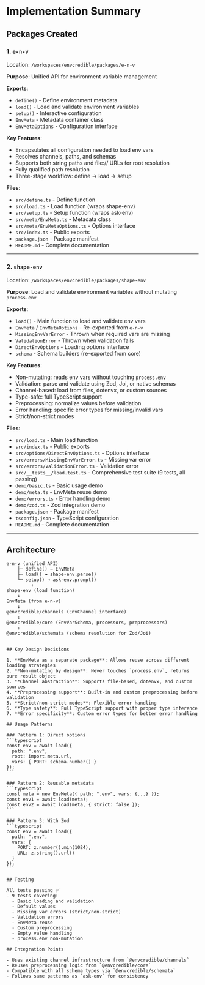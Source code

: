 # Implementation Summary

## Packages Created

### 1. `e-n-v`
Location: `/workspaces/envcredible/packages/e-n-v`

**Purpose**: Unified API for environment variable management

**Exports**:
- `define()` - Define environment metadata
- `load()` - Load and validate environment variables
- `setup()` - Interactive configuration
- `EnvMeta` - Metadata container class
- `EnvMetaOptions` - Configuration interface

**Key Features**:
- Encapsulates all configuration needed to load env vars
- Resolves channels, paths, and schemas
- Supports both string paths and file:// URLs for root resolution
- Fully qualified path resolution
- Three-stage workflow: define → load → setup

**Files**:
- `src/define.ts` - Define function
- `src/load.ts` - Load function (wraps shape-env)
- `src/setup.ts` - Setup function (wraps ask-env)
- `src/meta/EnvMeta.ts` - Metadata class
- `src/meta/EnvMetaOptions.ts` - Options interface
- `src/index.ts` - Public exports
- `package.json` - Package manifest
- `README.md` - Complete documentation

---

### 2. `shape-env`
Location: `/workspaces/envcredible/packages/shape-env`

**Purpose**: Load and validate environment variables without mutating `process.env`

**Exports**:
- `load()` - Main function to load and validate env vars
- `EnvMeta` / `EnvMetaOptions` - Re-exported from `e-n-v`
- `MissingEnvVarError` - Thrown when required vars are missing
- `ValidationError` - Thrown when validation fails
- `DirectEnvOptions` - Loading options interface
- `schema` - Schema builders (re-exported from core)

**Key Features**:
- Non-mutating: reads env vars without touching `process.env`
- Validation: parse and validate using Zod, Joi, or native schemas
- Channel-based: load from files, dotenvx, or custom sources
- Type-safe: full TypeScript support
- Preprocessing: normalize values before validation
- Error handling: specific error types for missing/invalid vars
- Strict/non-strict modes

**Files**:
- `src/load.ts` - Main load function
- `src/index.ts` - Public exports
- `src/options/DirectEnvOptions.ts` - Options interface
- `src/errors/MissingEnvVarError.ts` - Missing var error
- `src/errors/ValidationError.ts` - Validation error
- `src/__tests__/load.test.ts` - Comprehensive test suite (9 tests, all passing)
- `demo/basic.ts` - Basic usage demo
- `demo/meta.ts` - EnvMeta reuse demo
- `demo/errors.ts` - Error handling demo
- `demo/zod.ts` - Zod integration demo
- `package.json` - Package manifest
- `tsconfig.json` - TypeScript configuration
- `README.md` - Complete documentation

---

## Architecture

```
e-n-v (unified API)
    ├─ define() → EnvMeta
    ├─ load() → shape-env.parse()
    └─ setup() → ask-env.prompt()
         ↓
shape-env (load function)
    ↓
EnvMeta (from e-n-v)
    ↓
@envcredible/channels (EnvChannel interface)
    ↓
@envcredible/core (EnvVarSchema, processors, preprocessors)
    ↓
@envcredible/schemata (schema resolution for Zod/Joi)
```

````

## Key Design Decisions

1. **EnvMeta as a separate package**: Allows reuse across different loading strategies
2. **Non-mutating by design**: Never touches `process.env`, returns pure result object
3. **Channel abstraction**: Supports file-based, dotenvx, and custom sources
4. **Preprocessing support**: Built-in and custom preprocessing before validation
5. **Strict/non-strict modes**: Flexible error handling
6. **Type safety**: Full TypeScript support with proper type inference
7. **Error specificity**: Custom error types for better error handling

## Usage Patterns

### Pattern 1: Direct options
```typescript
const env = await load({
  path: ".env",
  root: import.meta.url,
  vars: { PORT: schema.number() }
});
```

### Pattern 2: Reusable metadata
```typescript
const meta = new EnvMeta({ path: ".env", vars: {...} });
const env1 = await load(meta);
const env2 = await load(meta, { strict: false });
```

### Pattern 3: With Zod
```typescript
const env = await load({
  path: ".env",
  vars: {
    PORT: z.number().min(1024),
    URL: z.string().url()
  }
});
```

## Testing

All tests passing ✅
- 9 tests covering:
  - Basic loading and validation
  - Default values
  - Missing var errors (strict/non-strict)
  - Validation errors
  - EnvMeta reuse
  - Custom preprocessing
  - Empty value handling
  - process.env non-mutation

## Integration Points

- Uses existing channel infrastructure from `@envcredible/channels`
- Reuses preprocessing logic from `@envcredible/core`
- Compatible with all schema types via `@envcredible/schemata`
- Follows same patterns as `ask-env` for consistency
